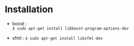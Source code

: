 # Installation


- boost :  
    `$ sudo apt-get install libboost-program-options-dev`

- sfml : 
    `$ sudo apt-get install libsfml-dev`